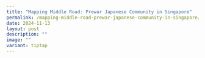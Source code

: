 ```yaml
---
title: "Mapping Middle Road: Prewar Japanese Community in Singapore"
permalink: /mapping-middle-road-prewar-japanese-community-in-singapore/
date: 2024-11-13
layout: post
description: ""
image: ""
variant: tiptap
---
```

